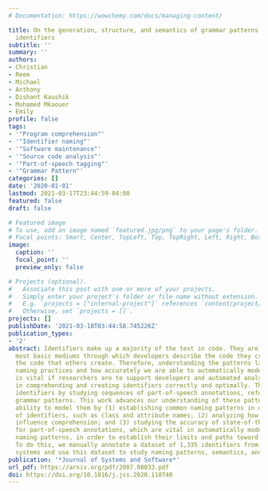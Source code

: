 ```yaml
---
# Documentation: https://wowchemy.com/docs/managing-content/

title: On the generation, structure, and semantics of grammar patterns in source code
  identifiers
subtitle: ''
summary: ''
authors:
- Christian
- Reem
- Michael
- Anthony
- Dishant Kaushik
- Mohamed Mkaouer
- Emily
profile: false
tags:
- '"Program comprehension"'
- '"Identifier naming"'
- '"Software maintenance"'
- '"Source code analysis"'
- '"Part-of-speech tagging"'
- '"Grammar Pattern"'
categories: []
date: '2020-01-01'
lastmod: 2021-03-17T23:44:59-04:00
featured: false
draft: false

# Featured image
# To use, add an image named `featured.jpg/png` to your page's folder.
# Focal points: Smart, Center, TopLeft, Top, TopRight, Left, Right, BottomLeft, Bottom, BottomRight.
image:
  caption: ''
  focal_point: ''
  preview_only: false

# Projects (optional).
#   Associate this post with one or more of your projects.
#   Simply enter your project's folder or file name without extension.
#   E.g. `projects = ["internal-project"]` references `content/project/deep-learning/index.md`.
#   Otherwise, set `projects = []`.
projects: []
publishDate: '2021-03-18T03:44:58.745226Z'
publication_types:
- '2'
abstract: Identifiers make up a majority of the text in code. They are one of the
  most basic mediums through which developers describe the code they create and understand
  the code that others create. Therefore, understanding the patterns latent in identifier
  naming practices and how accurately we are able to automatically model these patterns
  is vital if researchers are to support developers and automated analysis approaches
  in comprehending and creating identifiers correctly and optimally. This paper investigates
  identifiers by studying sequences of part-of-speech annotations, referred to as
  grammar patterns. This work advances our understanding of these patterns and our
  ability to model them by (1) establishing common naming patterns in different types
  of identifiers, such as class and attribute names; (2) analyzing how different patterns
  influence comprehension; and (3) studying the accuracy of state-of-the-art techniques
  for part-of-speech annotations, which are vital in automatically modeling identifier
  naming patterns, in order to establish their limits and paths toward improvement.
  To do this, we manually annotate a dataset of 1,335 identifiers from 20 open-source
  systems and use this dataset to study naming patterns, semantics, and tagger accuracy.
publication: '*Journal of Systems and Software*'
url_pdf: https://arxiv.org/pdf/2007.08033.pdf
doi: https://doi.org/10.1016/j.jss.2020.110740
---
```

